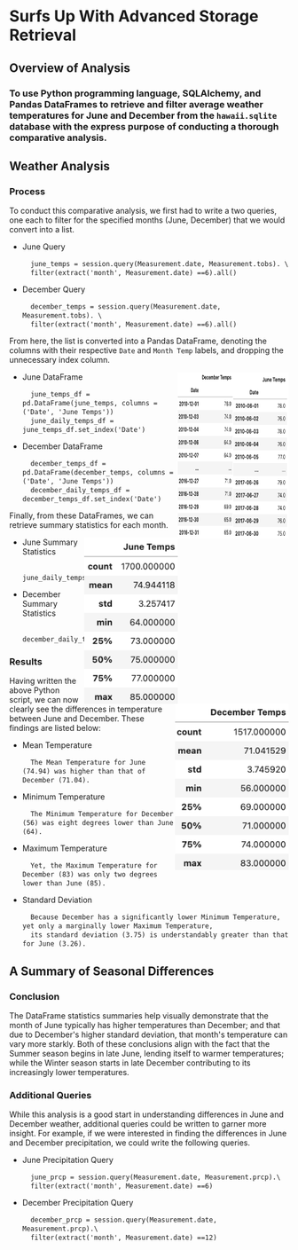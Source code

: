 # Surfs Up With Advanced Storage Retrieval

## Overview of Analysis

### To use Python programming language, SQLAlchemy, and Pandas DataFrames to retrieve and filter average weather temperatures for June and December from the ``hawaii.sqlite`` database with the express purpose of conducting a thorough comparative analysis. 

## Weather Analysis 

### Process

To conduct this comparative analysis, we first had to write a two queries, one each to filter for the specified months (June, December) that we would convert into a list. 

* June Query
    
        june_temps = session.query(Measurement.date, Measurement.tobs). \
        filter(extract('month', Measurement.date) ==6).all()
    
* December Query

        december_temps = session.query(Measurement.date, Measurement.tobs). \
        filter(extract('month', Measurement.date) ==6).all()
    
From here, the list is converted into a Pandas DataFrame, denoting the columns with their respective ``Date`` and ``Month Temp`` labels, and dropping the unnecessary index column. 

<img align="right" src="https://github.com/chrisknox97/surfs_up/blob/main/PNGS/June_DF.png" width ="100" height="300">
<img align="right" src="https://github.com/chrisknox97/surfs_up/blob/main/PNGS/Dec_DF.png" width ="100" height="300">

* June DataFrame

        june_temps_df = pd.DataFrame(june_temps, columns = ('Date', 'June Temps'))
        june_daily_temps_df = june_temps_df.set_index('Date')
    
* December DataFrame

        december_temps_df = pd.DataFrame(december_temps, columns = ('Date', 'June Temps'))
        december_daily_temps_df = december_temps_df.set_index('Date')
    
Finally, from these DataFrames, we can retrieve summary statistics for each month. 

<img align="right" src="https://github.com/chrisknox97/surfs_up/blob/main/PNGS/June_Stats.png" height="300">
<img align="right" src="https://github.com/chrisknox97/surfs_up/blob/main/PNGS/Dec_Stats.png" height="300">

* June Summary Statistics

        june_daily_temps_df.describe()

* December Summary Statistics

        december_daily_temps_df.describe()

### Results

Having written the above Python script, we can now clearly see the differences in temperature between June and December. These findings are listed below:

* Mean Temperature

        The Mean Temperature for June (74.94) was higher than that of December (71.04). 
        
* Minimum Temperature

        The Minimum Temperature for December (56) was eight degrees lower than June (64). 
 
* Maximum Temperature

        Yet, the Maximum Temperature for December (83) was only two degrees lower than June (85). 
 
* Standard Deviation

        Because December has a significantly lower Minimum Temperature, yet only a marginally lower Maximum Temperature, 
        its standard deviation (3.75) is understandably greater than that for June (3.26). 

## A Summary of Seasonal Differences

### Conclusion

The DataFrame statistics summaries help visually demonstrate that the month of June typically has higher temperatures than December; and that due to December's higher standard deviation, that month's temperature can vary more starkly. Both of these conclusions align with the fact that the Summer season begins in late June, lending itself to warmer temperatures; while the Winter season starts in late December contributing to its increasingly lower temperatures. 

### Additional Queries

While this analysis is a good start in understanding differences in June and December weather, additional queries could be written to garner more insight. For example, if we were interested in finding the differences in June and December precipitation, we could write the following queries. 
 
* June Precipitation Query

        june_prcp = session.query(Measurement.date, Measurement.prcp).\
        filter(extract('month', Measurement.date) ==6)

* December Precipitation Query

        december_prcp = session.query(Measurement.date, Measurement.prcp).\
        filter(extract('month', Measurement.date) ==12)
